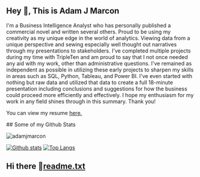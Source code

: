 ## Hey 👋, This is Adam J Marcon
<p align='left'>I'm a Business Intelligence Analyst who has personally published a commercial novel and written several others. Proud to be using my creativity as my unique edge in the world of analytics. Viewing data from a unique perspective and sewing especially well thought out narratives through my presentations to stakeholders. I've completed multiple projects during my time with TripleTen and am proud to say that I not once needed any aid with my work, other than administrative questions. I've remained as independent as possible in utilizing these early projects to sharpen my skills in areas such as SQL, Python, Tableau, and Power BI. I've even started with nothing but raw data and utilized that data to create a full 18-minute presentation including conclusions and suggestions for how the business could proceed more efficiently and effectively. 
I hope my enthusiasm for my work in any field shines through in this summary. Thank you! </p><p align='left'> You can view my resume <a href='https://docs.google.com/document/d/178wQGPwkbLzNBRP8RH09lBMAwCenFoW1jf279SLCbm0/edit?usp=sharing ' target=_blank><u>here</u>.</a></p>
## Some of my Github Stats
<p align=left> <img src=https://komarev.com/ghpvc/?username=adamjmarcon alt=adamjmarcon /> </p>

[![Github stats](https://github-readme-stats.vercel.app/api?username=adamjmarcon&show_icons=true&include_all_commits=true)](https://github.com/adamjmarcon/github-readme-stats)
[![Top Langs](https://github-readme-stats.vercel.app/api/top-langs/?username=adamjmarcon&layout=compact)](https://github.com/adamjmarcon/github-readme-stats)
## Hi there 👋[readme.txt](https://github.com/user-attachments/files/16076611/readme.txt)
